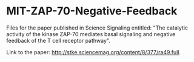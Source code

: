 # MIT-ZAP-70-Negative-Feedback

Files for the paper published in Science Signaling entitled: "The catalytic activity of the kinase ZAP-70 mediates basal signaling and negative feedback of the T cell receptor pathway".

Link to the paper: http://stke.sciencemag.org/content/8/377/ra49.full. 
